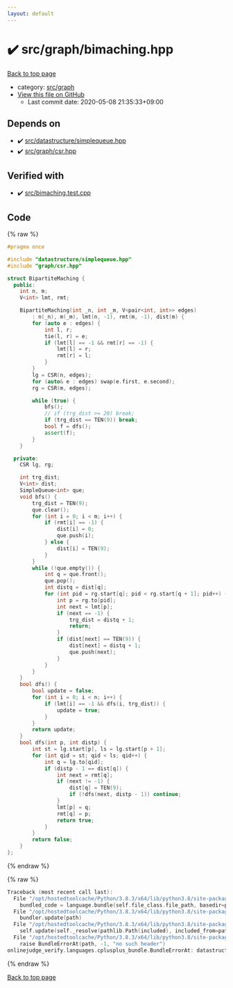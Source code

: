 ```yaml
---
layout: default
---
```


<!-- mathjax config similar to math.stackexchange -->
<script type="text/javascript" async
  src="https://cdnjs.cloudflare.com/ajax/libs/mathjax/2.7.5/MathJax.js?config=TeX-MML-AM_CHTML">
</script>
<script type="text/x-mathjax-config">
  MathJax.Hub.Config({
    TeX: { equationNumbers: { autoNumber: "AMS" }},
    tex2jax: {
      inlineMath: [ ['$','$'] ],
      processEscapes: true
    },
    "HTML-CSS": { matchFontHeight: false },
    displayAlign: "left",
    displayIndent: "2em"
  });
</script>

<script type="text/javascript" src="https://cdnjs.cloudflare.com/ajax/libs/jquery/3.4.1/jquery.min.js"></script>
<script src="https://cdn.jsdelivr.net/npm/jquery-balloon-js@1.1.2/jquery.balloon.min.js" integrity="sha256-ZEYs9VrgAeNuPvs15E39OsyOJaIkXEEt10fzxJ20+2I=" crossorigin="anonymous"></script>
<script type="text/javascript" src="../../../assets/js/copy-button.js"></script>
<link rel="stylesheet" href="../../../assets/css/copy-button.css" />


# :heavy_check_mark: src/graph/bimaching.hpp

<a href="../../../index.html">Back to top page</a>

* category: <a href="../../../index.html#5442c8f317d712204bf06ed26672e17c">src/graph</a>
* <a href="{{ site.github.repository_url }}/blob/master/src/graph/bimaching.hpp">View this file on GitHub</a>
    - Last commit date: 2020-05-08 21:35:33+09:00




## Depends on

* :heavy_check_mark: <a href="../datastructure/simplequeue.hpp.html">src/datastructure/simplequeue.hpp</a>
* :heavy_check_mark: <a href="csr.hpp.html">src/graph/csr.hpp</a>


## Verified with

* :heavy_check_mark: <a href="../../../verify/src/bimaching.test.cpp.html">src/bimaching.test.cpp</a>


## Code

<a id="unbundled"></a>
{% raw %}
```cpp
#pragma once

#include "datastructure/simplequeue.hpp"
#include "graph/csr.hpp"

struct BipartiteMaching {
  public:
    int n, m;
    V<int> lmt, rmt;

    BipartiteMaching(int _n, int _m, V<pair<int, int>> edges)
        : n(_n), m(_m), lmt(n, -1), rmt(m, -1), dist(m) {
        for (auto e : edges) {
            int l, r;
            tie(l, r) = e;
            if (lmt[l] == -1 && rmt[r] == -1) {
                lmt[l] = r;
                rmt[r] = l;
            }
        }
        lg = CSR(n, edges);
        for (auto& e : edges) swap(e.first, e.second);
        rg = CSR(m, edges);

        while (true) {
            bfs();
            // if (trg_dist >= 20) break;
            if (trg_dist == TEN(9)) break;
            bool f = dfs();
            assert(f);
        }
    }

  private:
    CSR lg, rg;

    int trg_dist;
    V<int> dist;
    SimpleQueue<int> que;
    void bfs() {
        trg_dist = TEN(9);
        que.clear();
        for (int i = 0; i < m; i++) {
            if (rmt[i] == -1) {
                dist[i] = 0;
                que.push(i);
            } else {
                dist[i] = TEN(9);
            }
        }
        while (!que.empty()) {
            int q = que.front();
            que.pop();
            int distq = dist[q];
            for (int pid = rg.start[q]; pid < rg.start[q + 1]; pid++) {
                int p = rg.to[pid];
                int next = lmt[p];
                if (next == -1) {
                    trg_dist = distq + 1;
                    return;
                }
                if (dist[next] == TEN(9)) {
                    dist[next] = distq + 1;
                    que.push(next);
                }
            }
        }
    }
    bool dfs() {
        bool update = false;
        for (int i = 0; i < n; i++) {
            if (lmt[i] == -1 && dfs(i, trg_dist)) {
                update = true;
            }
        }
        return update;
    }
    bool dfs(int p, int distp) {
        int st = lg.start[p], ls = lg.start[p + 1];
        for (int qid = st; qid < ls; qid++) {
            int q = lg.to[qid];
            if (distp - 1 == dist[q]) {
                int next = rmt[q];
                if (next != -1) {
                    dist[q] = TEN(9);
                    if (!dfs(next, distp - 1)) continue;
                }
                lmt[p] = q;
                rmt[q] = p;
                return true;
            }
        }
        return false;
    }
};

```
{% endraw %}

<a id="bundled"></a>
{% raw %}
```cpp
Traceback (most recent call last):
  File "/opt/hostedtoolcache/Python/3.8.3/x64/lib/python3.8/site-packages/onlinejudge_verify/docs.py", line 349, in write_contents
    bundled_code = language.bundle(self.file_class.file_path, basedir=pathlib.Path.cwd())
  File "/opt/hostedtoolcache/Python/3.8.3/x64/lib/python3.8/site-packages/onlinejudge_verify/languages/cplusplus.py", line 185, in bundle
    bundler.update(path)
  File "/opt/hostedtoolcache/Python/3.8.3/x64/lib/python3.8/site-packages/onlinejudge_verify/languages/cplusplus_bundle.py", line 307, in update
    self.update(self._resolve(pathlib.Path(included), included_from=path))
  File "/opt/hostedtoolcache/Python/3.8.3/x64/lib/python3.8/site-packages/onlinejudge_verify/languages/cplusplus_bundle.py", line 187, in _resolve
    raise BundleErrorAt(path, -1, "no such header")
onlinejudge_verify.languages.cplusplus_bundle.BundleErrorAt: datastructure/simplequeue.hpp: line -1: no such header

```
{% endraw %}

<a href="../../../index.html">Back to top page</a>

